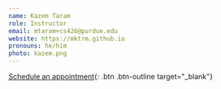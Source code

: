 ```yaml
---
name: Kazem Taram
role: Instructor
email: mtaram+cs426@purdue.edu
website: https://mktrm.github.io
pronouns: he/him
photo: kazem.png
---
```


[Schedule an appointment](https://calendar.google.com/calendar/u/0/selfsched?sstoken=UU55NGJ1Sm1MUkhvfGRlZmF1bHR8MjM4MDY0Y2NmMjNkYzk1ZWMyNWE1YWMxNGI3NmYyNDM){: .btn .btn-outline  target="_blank"}
